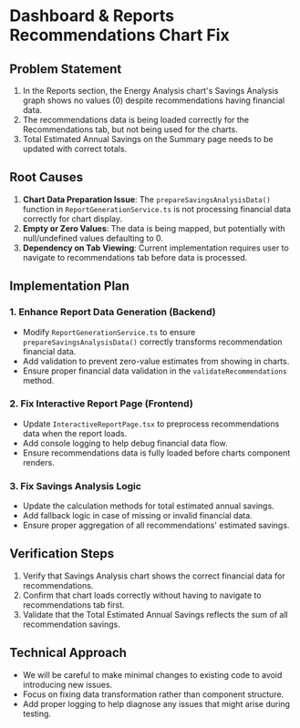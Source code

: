 # Dashboard & Reports Recommendations Chart Fix

## Problem Statement
1. In the Reports section, the Energy Analysis chart's Savings Analysis graph shows no values (0) despite recommendations having financial data.
2. The recommendations data is being loaded correctly for the Recommendations tab, but not being used for the charts.
3. Total Estimated Annual Savings on the Summary page needs to be updated with correct totals.

## Root Causes
1. **Chart Data Preparation Issue**: The `prepareSavingsAnalysisData()` function in `ReportGenerationService.ts` is not processing financial data correctly for chart display.
2. **Empty or Zero Values**: The data is being mapped, but potentially with null/undefined values defaulting to 0.
3. **Dependency on Tab Viewing**: Current implementation requires user to navigate to recommendations tab before data is processed.

## Implementation Plan

### 1. Enhance Report Data Generation (Backend)
- Modify `ReportGenerationService.ts` to ensure `prepareSavingsAnalysisData()` correctly transforms recommendation financial data.
- Add validation to prevent zero-value estimates from showing in charts. 
- Ensure proper financial data validation in the `validateRecommendations` method.

### 2. Fix Interactive Report Page (Frontend)
- Update `InteractiveReportPage.tsx` to preprocess recommendations data when the report loads.
- Add console logging to help debug financial data flow.
- Ensure recommendations data is fully loaded before charts component renders.

### 3. Fix Savings Analysis Logic
- Update the calculation methods for total estimated annual savings.
- Add fallback logic in case of missing or invalid financial data.
- Ensure proper aggregation of all recommendations' estimated savings.

## Verification Steps
1. Verify that Savings Analysis chart shows the correct financial data for recommendations.
2. Confirm that chart loads correctly without having to navigate to recommendations tab first.
3. Validate that the Total Estimated Annual Savings reflects the sum of all recommendation savings.

## Technical Approach
- We will be careful to make minimal changes to existing code to avoid introducing new issues.
- Focus on fixing data transformation rather than component structure.
- Add proper logging to help diagnose any issues that might arise during testing.

